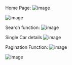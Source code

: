 Home Page:
 ![image](https://github.com/Aafreen-Afi/Stazi_Intern_tasks/assets/137905884/ce8146e7-97c9-4f81-9402-9b8fd8c3e11a)

 ![image](https://github.com/Aafreen-Afi/Stazi_Intern_tasks/assets/137905884/892b3739-7c78-4ea8-b3a7-6ed9cd0d6e8b)

Search function:
 ![image](https://github.com/Aafreen-Afi/Stazi_Intern_tasks/assets/137905884/cfb4c061-7053-4152-afe1-768040484e31)

Single Car details
 ![image](https://github.com/Aafreen-Afi/Stazi_Intern_tasks/assets/137905884/77057226-4f0a-4842-98a7-1f050a19467e)

Pagination Function:
![image](https://github.com/Aafreen-Afi/Stazi_Intern_tasks/assets/137905884/1f1d2e50-6b10-48fe-82a7-813f72a9714b)

![image](https://github.com/Aafreen-Afi/Stazi_Intern_tasks/assets/137905884/cd3ed797-af54-4c1b-9147-5a01d6b31ffa)


 
